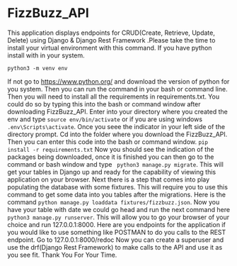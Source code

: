 # FizzBuzz_API
This application displays endpoints for CRUD(Create, Retrieve, Update, Delete) using Django & Django Rest Framework .Please take the time to install your virtual environment with this command. If you have python install with in your system.  
```
python3 -m venv env
```
If not go to https://www.python.org/ and download the version of python for you system. Then you can run the command in your bash or command line.
Then you will need to install all the requirements in requirements.txt. You could do so by typing this into the bash or command window after downloading FizzBuzz_API. Enter into your directory where you created the env and type ```source env/bin/activate``` or if you are using windows ```.env\Scripts\activate```. Once you seee the indicator in your left side of the directory prompt. Cd into the folder where you download the FizzBuzz_API. Then you can enter this code into the bash or command window. ```pip install -r requirements.txt``` Now you should see the indication of the packages being downloaded, once it is finished you can then go to the command or bash window and type ``` python3 manage.py migrate```. This will get your tables in Django up and ready for the capability of viewing this application on your browser. Next there is a step that comes into play populating the database with some fixtures. This will require you to use this command to get some data into you tables after the migrations. Here is the command ```python manage.py loaddata fixtures/fizzbuzz.json```. Now you have your table with date we could go head and run the next command here ```python3 manage.py runserver```.
This will allow you to go your browser of your choice and run 127.0.0.1:8000. Here are you endpoints for the application if you would like to use something like POSTMAN to do you calls to the REST endpoint.
Go to 127.0.0.1:8000/redoc 
Now you can create a superuser and use the drf(Django Rest Framework) to make calls to the API and use it as you see fit. 
 Thank You For Your Time.

